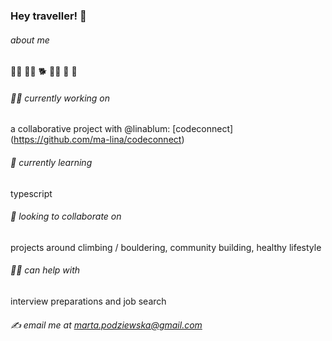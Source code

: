 ### Hey traveller! 👋

###### about me
:climbing_woman: :woman_technologist: :dog2: :woman_cook: :thread: :dancer:

###### :woman_mechanic: currently working on 
a collaborative project with @linablum: [codeconnect] (https://github.com/ma-lina/codeconnect)

###### 🌱 currently learning 
typescript

###### :handshake: looking to collaborate on 
projects around climbing / bouldering, community building, healthy lifestyle

###### :genie_woman: can help with 
interview preparations and job search

###### :writing_hand: email me at marta.podziewska@gmail.com

[^note]: :eyes: The blonde on my avatar pic does not actually code, she's got 4 left paws and mosly resorts to nosing the keyboard when she wants dinner. Still she claims she's good with css :woman_shrugging:
